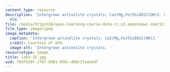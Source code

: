 ```yaml
---
content_type: resource
description: 'Intergrown actinolite crystals: Ca2(Mg,Fe)5Si8O22(OH)2. Courtesy of
  OCW.'
file: /media/https%3A/open-learning-course-data-rc.s3.amazonaws.com/12-108-structure-of-earth-materials-fall-2004/76df629f27870981050cd60c2fa4a4df_lab3-15.jpg
file_type: image/jpeg
image_metadata:
  caption: 'Intergrown actinolite crystals: Ca2(Mg,Fe)5Si8O22(OH)2.'
  credit: Courtesy of OCW.
  image-alt: 'Intergrown actinolite crystals. '
resourcetype: Image
title: lab3-15.jpg
uid: 76df629f-2787-0981-050c-d60c2fa4a4df
---
```

